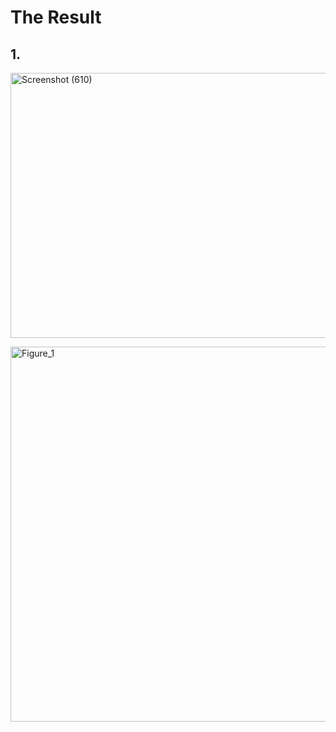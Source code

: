 # The Result


## 1.
<a data-flickr-embed="true" href="https://www.flickr.com/photos/197661703@N05/52994306569/in/dateposted-public/" title="Screenshot (610)"><img src="https://live.staticflickr.com/65535/52994306569_9214a7fc42_o.png" width="537" height="424" alt="Screenshot (610)"/></a><script async src="//embedr.flickr.com/assets/client-code.js" charset="utf-8"></script>

<a data-flickr-embed="true" href="https://www.flickr.com/photos/197661703@N05/52946067029/in/dateposted-public/" title="Figure_1"><img src="https://live.staticflickr.com/65535/52946067029_94e716df09_o.png" width="1200" height="600" alt="Figure_1"/></a>
